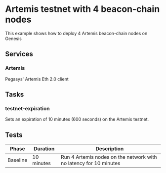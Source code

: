 # Artemis testnet with 4 beacon-chain nodes

This example shows how to deploy 4 Artemis beacon-chain nodes on Genesis

## Services

### Artemis
Pegasys' Artemis Eth 2.0 client

## Tasks

### testnet-expiration
Sets an expiration of 10 minutes (600 seconds) on the Artemis testnet.


## Tests

|  Phase       | Duration   | Description                                                         |
|--------------|------------|---------------------------------------------------------------------|
| Baseline     |  10 minutes | Run 4 Artemis nodes on the network with no latency for 10 minutes |